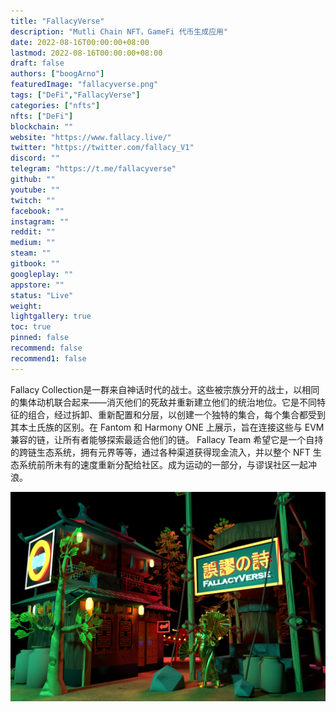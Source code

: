 ```yaml
---
title: "FallacyVerse"
description: "Mutli Chain NFT，GameFi 代币生成应用"
date: 2022-08-16T00:00:00+08:00
lastmod: 2022-08-16T00:00:00+08:00
draft: false
authors: ["boogArno"]
featuredImage: "fallacyverse.png"
tags: ["DeFi","FallacyVerse"]
categories: ["nfts"]
nfts: ["DeFi"]
blockchain: ""
website: "https://www.fallacy.live/"
twitter: "https://twitter.com/fallacy_V1"
discord: ""
telegram: "https://t.me/fallacyverse"
github: ""
youtube: ""
twitch: ""
facebook: ""
instagram: ""
reddit: ""
medium: ""
steam: ""
gitbook: ""
googleplay: ""
appstore: ""
status: "Live"
weight: 
lightgallery: true
toc: true
pinned: false
recommend: false
recommend1: false
---
```

Fallacy Collection是一群来自神话时代的战士。这些被宗族分开的战士，以相同的集体动机联合起来——消灭他们的死敌并重新建立他们的统治地位。它是不同特征的组合，经过拆卸、重新配置和分层，以创建一个独特的集合，每个集合都受到其本土氏族的区别。在 Fantom 和 Harmony ONE 上展示，旨在连接这些与 EVM 兼容的链，让所有者能够探索最适合他们的链。
Fallacy Team 希望它是一个自持的跨链生态系统，拥有元界等等，通过各种渠道获得现金流入，并以整个 NFT 生态系统前所未有的速度重新分配给社区。成为运动的一部分，与谬误社区一起冲浪。

![fallacyverse-dapp-defi-harmony-image2_9d6cf7404552c34dd566921871224d16](fallacyverse-dapp-defi-harmony-image2_9d6cf7404552c34dd566921871224d16.png)
